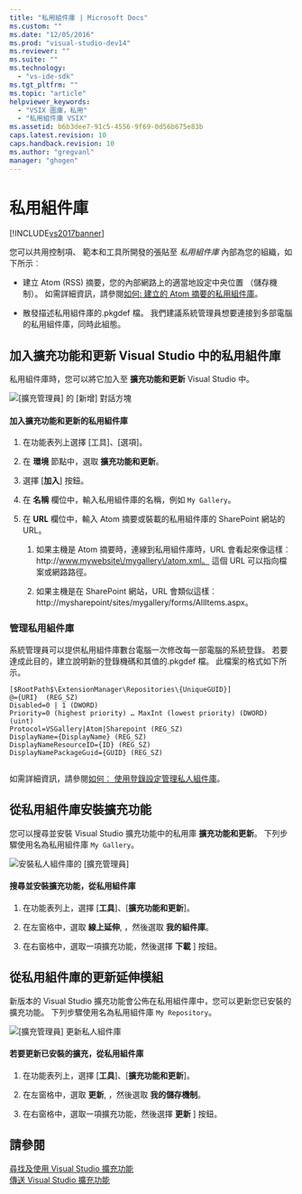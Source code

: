 ```yaml
---
title: "私用組件庫 | Microsoft Docs"
ms.custom: ""
ms.date: "12/05/2016"
ms.prod: "visual-studio-dev14"
ms.reviewer: ""
ms.suite: ""
ms.technology: 
  - "vs-ide-sdk"
ms.tgt_pltfrm: ""
ms.topic: "article"
helpviewer_keywords: 
  - "VSIX 圖庫，私用"
  - "私用組件庫 VSIX"
ms.assetid: b6b3dee7-91c5-4556-9f69-0d56b675e83b
caps.latest.revision: 10
caps.handback.revision: 10
ms.author: "gregvanl"
manager: "ghogen"
---
```

# 私用組件庫
[!INCLUDE[vs2017banner](../code-quality/includes/vs2017banner.md)]

您可以共用控制項、 範本和工具所開發的張貼至 *私用組件庫* 內部為您的組織，如下所示︰  
  
-   建立 Atom \(RSS\) 摘要，您的內部網路上的適當地設定中央位置 （儲存機制）。 如需詳細資訊，請參閱[如何: 建立的 Atom 摘要的私用組件庫](../extensibility/how-to-create-an-atom-feed-for-a-private-gallery.md)。  
  
-   散發描述私用組件庫的.pkgdef 檔。 我們建議系統管理員想要連接到多部電腦的私用組件庫，同時此組態。  
  
## 加入擴充功能和更新 Visual Studio 中的私用組件庫  
 私用組件庫時，您可以將它加入至 **擴充功能和更新** Visual Studio 中。  
  
 ![&#91;擴充管理員&#93; 的 &#91;新增&#93; 對話方塊](../extensibility/media/em_adddialog.png "EM\_AddDialog")  
  
#### 加入擴充功能和更新的私用組件庫  
  
1.  在功能表列上選擇 \[工具\]、\[選項\]。  
  
2.  在 **環境** 節點中，選取 **擴充功能和更新**。  
  
3.  選擇 \[**加入**\] 按鈕。  
  
4.  在 **名稱** 欄位中，輸入私用組件庫的名稱，例如 `My Gallery`。  
  
5.  在 **URL** 欄位中，輸入 Atom 摘要或裝載的私用組件庫的 SharePoint 網站的 URL。  
  
    1.  如果主機是 Atom 摘要時，連線到私用組件庫時，URL 會看起來像這樣︰ http:\/\/www.mywebsite\/mygallery\/atom.xml。  這個 URL 可以指向檔案或網路路徑。  
  
    2.  如果主機是在 SharePoint 網站，URL 會類似這樣︰ http:\/\/mysharepoint\/sites\/mygallery\/forms\/AllItems.aspx。  
  
### 管理私用組件庫  
 系統管理員可以提供私用組件庫數台電腦一次修改每一部電腦的系統登錄。 若要達成此目的，建立說明新的登錄機碼和其值的.pkgdef 檔。  此檔案的格式如下所示。  
  
```  
[$RootPath$\ExtensionManager\Repositories\{UniqueGUID}]  
@={URI}  (REG_SZ)  
Disabled=0 | 1 (DWORD)  
Priority=0 (highest priority) … MaxInt (lowest priority) (DWORD) (uint)  
Protocol=VSGallery|Atom|Sharepoint (REG_SZ)  
DisplayName={DisplayName} (REG_SZ)  
DisplayNameResourceID={ID} (REG_SZ)  
DisplayNamePackageGuid={GUID} (REG_SZ)  
  
```  
  
 如需詳細資訊，請參閱[如何︰ 使用登錄設定管理私人組件庫](../extensibility/how-to-manage-a-private-gallery-by-using-registry-settings.md)。  
  
## 從私用組件庫安裝擴充功能  
 您可以搜尋並安裝 Visual Studio 擴充功能中的私用庫 **擴充功能和更新**。 下列步驟使用名為私用組件庫 `My Gallery`。  
  
 ![安裝私人組件庫的 &#91;擴充管理員&#93;](../extensibility/media/em_.png "EM\_")  
  
#### 搜尋並安裝擴充功能，從私用組件庫  
  
1.  在功能表列上，選擇 \[**工具**\]、\[**擴充功能和更新**\]。  
  
2.  在左窗格中，選取 **線上延伸**, ，然後選取 **我的組件庫**。  
  
3.  在右窗格中，選取一項擴充功能，然後選擇 **下載** \] 按鈕。  
  
## 從私用組件庫的更新延伸模組  
 新版本的 Visual Studio 擴充功能會公佈在私用組件庫中，您可以更新您已安裝的擴充功能。 下列步驟使用名為私用組件庫 `My Repository`。  
  
 ![&#91;擴充管理員&#93; 更新私人組件庫](../extensibility/media/em_update.png "EM\_Update")  
  
#### 若要更新已安裝的擴充，從私用組件庫  
  
1.  在功能表列上，選擇 \[**工具**\]、\[**擴充功能和更新**\]。  
  
2.  在左窗格中，選取 **更新**, ，然後選取 **我的儲存機制**。  
  
3.  在右窗格中，選取一項擴充功能，然後選擇 **更新** \] 按鈕。  
  
## 請參閱  
 [尋找及使用 Visual Studio 擴充功能](../ide/finding-and-using-visual-studio-extensions.md)   
 [傳送 Visual Studio 擴充功能](../extensibility/shipping-visual-studio-extensions.md)